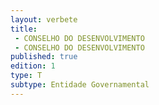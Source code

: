 ```yaml
---
layout: verbete
title:
 - CONSELHO DO DESENVOLVIMENTO
 - CONSELHO DO DESENVOLVIMENTO
published: true
edition: 1  
type: T
subtype: Entidade Governamental
---
```



